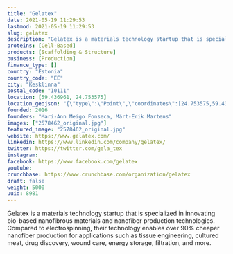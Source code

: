 ```yaml
---
title: "Gelatex"
date: 2021-05-19 11:29:53
lastmod: 2021-05-19 11:29:53
slug: gelatex
description: "Gelatex is a materials technology startup that is specialized in innovating bio-based nanofibrous materials and nanofiber production technologies. Compared to electrospinning, their technology enables over 90% cheaper nanofiber production for applications such as tissue engineering, cultured meat, drug discovery, wound care, energy storage, filtration, and more."
proteins: [Cell-Based]
products: [Scaffolding & Structure]
business: [Production]
finance_type: []
country: "Estonia"
country_code: "EE"
city: "Kesklinna"
postal_code: "10111"
location: [59.436961, 24.753575]
location_geojson: "{\"type\":\"Point\",\"coordinates\":[24.753575,59.436961]}"
founded: 2016
founders: "Mari-Ann Meigo Fonseca, Märt-Erik Martens"
images: ["2578462_original.jpg"]
featured_image: "2578462_original.jpg"
website: https://www.gelatex.com/
linkedin: https://www.linkedin.com/company/gelatex/
twitter: https://twitter.com/gela_tex
instagram: 
facebook: https://www.facebook.com/gelatex
youtube: 
crunchbase: https://www.crunchbase.com/organization/gelatex
draft: false
weight: 5000
uuid: 8981
---
```

Gelatex is a materials technology startup that is specialized in innovating bio-based nanofibrous materials and nanofiber production technologies. Compared to electrospinning, their technology enables over 90% cheaper nanofiber production for applications such as tissue engineering, cultured meat, drug discovery, wound care, energy storage, filtration, and more.
